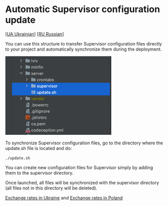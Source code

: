 Automatic Supervisor configuration update
=============================================
[[UA Ukrainian](./examples/README.ua.md)] [[RU Russian](./examples/README.ru.md)]

You can use this structure to transfer Supervisor configuration files directly to your project and automatically synchronize them during the deployment.

![Example](./examples/img.png)

To synchronize Supervisor configuration files, go to the directory where the update.sh file is located and do:
````shell
./update.sh
````

You can create new configuration files for Supervisor simply by adding them to the supervisor directory.

Once launched, all files will be synchronized with the supervisor directory (all files not in this directory will be deleted).

[Exchange rates in Ukraine](https://rate.in.ua) and [Exchange rates in Poland](https://minfin.pl)